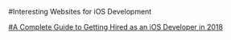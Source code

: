 #Interesting Websites for iOS Development

[#A Complete Guide to Getting Hired as an iOS Developer in 2018](https://blog.usejournal.com/a-complete-guide-to-getting-hired-as-an-ios-developer-in-2018-d7dcf50dc25)
